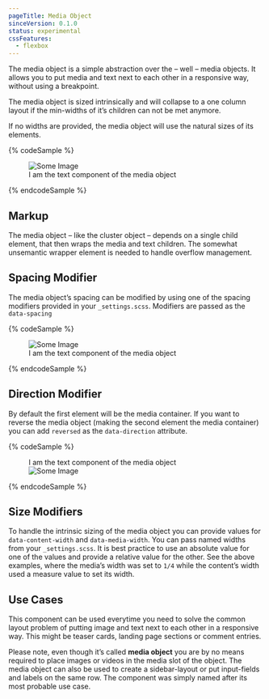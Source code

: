 ```yaml
---
pageTitle: Media Object
sinceVersion: 0.1.0
status: experimental
cssFeatures:
  - flexbox
---
```


The media object is a simple abstraction over the – well – media objects. It
allows you to put media and text next to each other in a responsive way, without
using a breakpoint.

The media object is sized intrinsically and will collapse to a one column layout
if the min-widths of it’s children can not be met anymore.

If no widths are provided, the media object will use the natural sizes of its
elements.

{% codeSample %}
<div
  class="o-media"
  data-media-width="1/4"
  data-content-width="wide"
>
  <figure> <!-- Required Block Level Wrapper Element -->
    <div><!-- First child of wrapper will be the media -->
      <div class="o-frame">
        <img src="https://source.unsplash.com/random/1600x900" alt="Some Image" />
      </div>
    </div>
    <figcaption class="o-box u-bg-white"><!-- Second child is text component -->
      I am the text component of the media object
    </figcaption>
  </figure>
</div>
{% endcodeSample %}

## Markup
The media object – like the cluster object – depends on a single child element,
that then wraps the media and text children. The somewhat unsemantic wrapper
element is needed to handle overflow management.

## Spacing Modifier
The media object’s spacing can be modified by using one of the spacing modifiers
provided in your `_settings.scss`. Modifiers are passed as the `data-spacing`

{% codeSample %}
<div
  class="o-media"
  data-media-width="1/4"
  data-content-width="wide"
  data-spacing="large"
>
  <figure> <!-- Required Block Level Wrapper Element -->
    <div><!-- First child of wrapper will be the media -->
      <div class="o-frame">
        <img src="https://source.unsplash.com/random/1600x900" alt="Some Image" />
      </div>
    </div>
    <figcaption class="o-box u-bg-white"><!-- Second child is text component -->
      I am the text component of the media object
    </figcaption>
  </figure>
</div>
{% endcodeSample %}

## Direction Modifier
By default the first element will be the media container. If you want to reverse
the media object (making the second element the media container) you can add
`reversed` as the `data-direction` attribute.

{% codeSample %}
<div
  class="o-media"
  data-media-width="1/4"
  data-content-width="wide"
  data-direction="reversed"
>
  <figure> <!-- Required Block Level Wrapper Element -->
    <figcaption class="o-box u-bg-white"><!-- First child is now text component -->
      I am the text component of the media object
    </figcaption>
    <div><!-- Second child of wrapper will now be the media -->
      <div class="o-frame">
        <img src="https://source.unsplash.com/random/1600x900" alt="Some Image" />
      </div>
    </div>
  </figure>
</div>
{% endcodeSample %}

## Size Modifiers
To handle the intrinsic sizing of the media object you can provide values for
`data-content-width` and `data-media-width`. You can pass named widths from your
`_settings.scss`. It is best practice to use an absolute value for one of the
values and provide a relative value for the other. See the above examples, where
the media’s width was set to `1/4` while the content’s width used a measure
value to set its width.

## Use Cases
This component can be used everytime you need to solve the common layout problem
of putting image and text next to each other in a responsive way. This might be
teaser cards, landing page sections or comment entries.

Please note, even though it’s called **media object** you are by no means
required to place images or videos in the media slot of the object. The media
object can also be used to create a sidebar-layout or put input-fields and
labels on the same row. The component was simply named after its most probable
use case.
